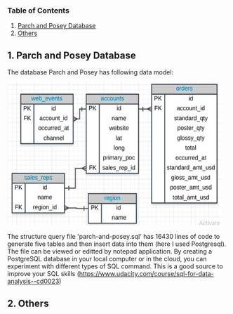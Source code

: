### Table of Contents
1. [Parch and Posey Database](#project)
2. [Others](#other)

## 1. Parch and Posey Database <a id = 'project'></a>
The database Parch and Posey has following data model:

![Datamodel](https://github.com/KEVIN-VN642/SQL-Structure-Query-Language/blob/main/Parch_and_Posey_Database/datamodel1.png)

The structure query file 'parch-and-posey.sql' has 16430 lines of code to generate five tables and then insert data into them (here I used Postgresql). The file can be viewed or editted by notepad application.
By creating a PostgreSQL database in your local computer or in the cloud, you can experiment with different types of SQL command. This is a good source to improve your SQL skills (https://www.udacity.com/course/sql-for-data-analysis--cd0023)

## 2. Others <a id = 'other'></a>
